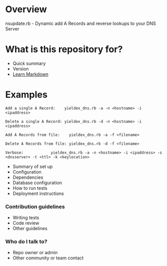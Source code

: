 # Overview

nsupdate.rb - Dynamic add A Records and reverse lookups to your DNS Server

# What is this repository for? 

* Quick summary
* Version
* [Learn Markdown](https://bitbucket.org/tutorials/markdowndemo)

# Examples 

    Add a single A Record:    yieldex_dns.rb -a -n <hostname> -i <ipaddress>

    Delete a single A Record: yieldex_dns.rb -d -n <hostname> -i <ipaddress>

    Add A Records from file:    yieldex_dns.rb -a -f <filename>

    Delete A Records from file: yieldex_dns.rb -d -f <filename>

    Verbose:            yieldex_dns.rb -a -n <hostname> -i <ipaddress> -s <dnsserver> -t <ttl> -k <keylocation>


* Summary of set up
* Configuration
* Dependencies
* Database configuration
* How to run tests
* Deployment instructions

### Contribution guidelines ###

* Writing tests
* Code review
* Other guidelines

### Who do I talk to? ###

* Repo owner or admin
* Other community or team contact

